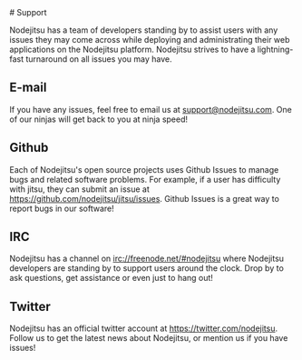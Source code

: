 <a name='support'>
# Support

Nodejitsu has a team of developers standing by to assist users with any issues
they may come across while deploying and administrating their web applications
on the Nodejitsu platform. Nodejitsu strives to have a lightning-fast
turnaround on all issues you may have.

## E-mail

If you have any issues, feel free to email us at
[support@nodejitsu.com](email:support@nodejitsu.com). One of our ninjas will get
back to you at ninja speed!

## Github

Each of Nodejitsu's open source projects uses Github Issues to manage bugs and
related software problems. For example, if a user has difficulty with jitsu,
they can submit an issue at <https://github.com/nodejitsu/jitsu/issues>. Github
Issues is a great way to report bugs in our software!

## IRC

Nodejitsu has a channel on <irc://freenode.net/#nodejitsu> where Nodejitsu
developers are standing by to support users around the clock. Drop by to ask
questions, get assistance or even just to hang out!

## Twitter

Nodejitsu has an official twitter account at <https://twitter.com/nodejitsu>.
Follow us to get the latest news about Nodejitsu, or mention us if you have
issues!
